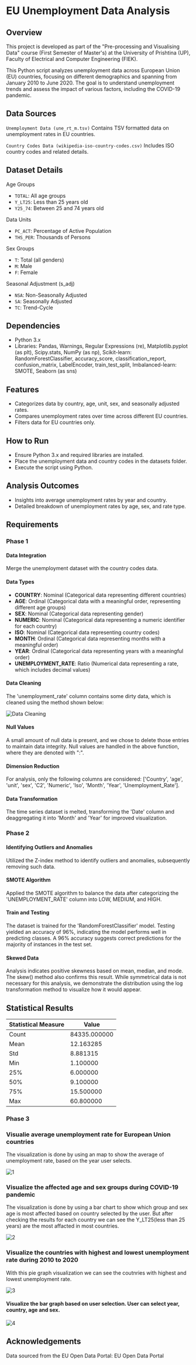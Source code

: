 # EU Unemployment Data Analysis
## Overview
This project is developed as part of the "Pre-processing and Visualising Data" course (First Semester of Master's) at the University of Prishtina (UP), Faculty of Electrical and Computer Engineering (FIEK).

This Python script analyzes unemployment data across European Union (EU) countries, focusing on different demographics and spanning from January 2010 to June 2020. The goal is to understand unemployment trends and assess the impact of various factors, including the COVID-19 pandemic.

## Data Sources
`Unemployment Data (une_rt_m.tsv)`
Contains TSV formatted data on unemployment rates in EU countries.

`Country Codes Data (wikipedia-iso-country-codes.csv)`
Includes ISO country codes and related details.

## Dataset Details
Age Groups
- `TOTAL`: All age groups
- `Y_LT25`: Less than 25 years old
- `Y25_74`: Between 25 and 74 years old

Data Units
- `PC_ACT`: Percentage of Active Population
- `THS_PER`: Thousands of Persons

Sex Groups
- `T`: Total (all genders)
- `M`: Male
- `F`: Female

Seasonal Adjustment (s_adj)
- `NSA`: Non-Seasonally Adjusted
- `SA`: Seasonally Adjusted
- `TC`: Trend-Cycle

## Dependencies
- Python 3.x
- Libraries: Pandas, Warnings, Regular Expressions (re), Matplotlib.pyplot (as plt), Scipy.stats, NumPy (as np), Scikit-learn: RandomForestClassifier, accuracy_score, classification_report, confusion_matrix, LabelEncoder, train_test_split, Imbalanced-learn: SMOTE, Seaborn (as sns)  

## Features
- Categorizes data by country, age, unit, sex, and seasonally adjusted rates.
- Compares unemployment rates over time across different EU countries.
- Filters data for EU countries only.

## How to Run
- Ensure Python 3.x and required libraries are installed.
- Place the unemployment data and country codes in the datasets folder.
- Execute the script using Python.

## Analysis Outcomes
- Insights into average unemployment rates by year and country.
- Detailed breakdown of unemployment rates by age, sex, and rate type.


## Requirements

### Phase 1

#### Data Integration
Merge the unemployment dataset with the country codes data.

#### Data Types
- **COUNTRY**: Nominal (Categorical data representing different countries)
- **AGE**: Ordinal (Categorical data with a meaningful order, representing different age groups)
- **SEX**: Nominal (Categorical data representing gender)
- **NUMERIC**: Nominal (Categorical data representing a numeric identifier for each country)
- **ISO**: Nominal (Categorical data representing country codes)
- **MONTH**: Ordinal (Categorical data representing months with a meaningful order)
- **YEAR**: Ordinal (Categorical data representing years with a meaningful order)
- **UNEMPLOYMENT_RATE**: Ratio (Numerical data representing a rate, which includes decimal values)

#### Data Cleaning
The 'unemployment_rate' column contains some dirty data, which is cleaned using the method shown below:

![Data Cleaning](image.png)

#### Null Values
A small amount of null data is present, and we chose to delete those entries to maintain data integrity. Null values are handled in the above function, where they are denoted with ":".

#### Dimension Reduction
For analysis, only the following columns are considered: ['Country', 'age', 'unit', 'sex', 'C2', 'Numeric', 'Iso', 'Month', 'Year', 'Unemployment_Rate'].

#### Data Transformation
The time series dataset is melted, transforming the 'Date' column and deaggregating it into 'Month' and 'Year' for improved visualization.

### Phase 2

#### Identifying Outliers and Anomalies
Utilized the Z-index method to identify outliers and anomalies, subsequently removing such data.

#### SMOTE Algorithm
Applied the SMOTE algorithm to balance the data after categorizing the 'UNEMPLOYMENT_RATE' column into LOW, MEDIUM, and HIGH.

#### Train and Testing
The dataset is trained for the 'RandomForestClassifier' model. Testing yielded an accuracy of 96%, indicating the model performs well in predicting classes. A 96% accuracy suggests correct predictions for the majority of instances in the test set.

#### Skewed Data
Analysis indicates positive skewness based on mean, median, and mode. The skew() method also confirms this result. While symmetrical data is not necessary for this analysis, we demonstrate the distribution using the log transformation method to visualize how it would appear.

## Statistical Results

| Statistical Measure | Value          |
|----------------------|----------------|
| Count                | 84335.000000   |
| Mean                 | 12.163285      |
| Std                  | 8.881315       |
| Min                  | 1.100000       |
| 25%                  | 6.000000       |
| 50%                  | 9.100000       |
| 75%                  | 15.500000      |
| Max                  | 60.800000      |

### Phase 3

### Visualie average unemployment rate for European Union countries
The visualization is done by using an map to show the average of unemployment rate, based on the year user selects.

![1](1.png)

### Visualize the affected age and sex groups during COVID-19 pandemic
The visualization is done by using a bar chart to show which group and sex age is most affected based on country selected by the user. But after checking the results for each country we can see the Y_LT25(less than 25 years) are the most affacted in most countries.

![2](2.png)

### Visualize the countries with highest and lowest unemployment rate during 2010 to 2020
With this pie graph visualization we can see the coutnries with highest and lowest unemployment rate.

![3](3.png)

#### Visualize the bar graph based on user selection. User can select year, country, age and sex.

![4](4.png)


## Acknowledgements
Data sourced from the EU Open Data Portal: EU Open Data Portal
